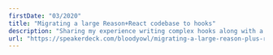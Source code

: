 ```yaml
---
firstDate: "03/2020"
title: "Migrating a large Reason+React codebase to hooks"
description: "Sharing my experience writing complex hooks along with a codemod to upgrade to the hooks ReasonReact API. "
url: "https://speakerdeck.com/bloodyowl/migrating-a-large-reason-plus-react-codebase-to-hooks"
---
```

